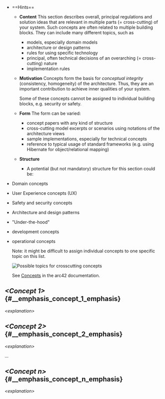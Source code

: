 - ==Hints==
	- **Content**
	  This section describes overall, principal regulations and solution ideas that are relevant in multiple parts (= cross-cutting) of your system. Such concepts are often related to multiple building blocks. They can include many different topics, such as
		- models, especially domain models
		- architecture or design patterns
		- rules for using specific technology
		- principal, often technical decisions of an overarching (=  cross-cutting) nature
		- implementation rules
	- **Motivation**
	  Concepts form the basis for *conceptual integrity* (consistency, homogeneity) of the architecture. Thus, they are an important contribution to achieve inner qualities of your system.
	  
	  Some of these concepts cannot be assigned to individual building blocks, e.g. security or safety.
	- **Form**
	  The form can be varied:
		- concept papers with any kind of structure
		- cross-cutting model excerpts or scenarios using notations of the architecture views
		- sample implementations, especially for technical concepts
		- reference to typical usage of standard frameworks (e.g. using Hibernate for object/relational mapping)
	- **Structure**
		- A potential (but not mandatory) structure for this section could be:
- Domain concepts
- User Experience concepts (UX)
- Safety and security concepts
- Architecture and design patterns
- \"Under-the-hood\"
- development concepts
- operational concepts
  
  Note: it might be difficult to assign individual concepts to one
  specific topic on this list.
  
  ![Possible topics for crosscutting
  concepts](images/08-Crosscutting-Concepts-Structure-EN.png)
  
  See [Concepts](https://docs.arc42.org/section-8/) in the arc42
  documentation.
## *\<Concept 1>* {#__emphasis_concept_1_emphasis}

*\<explanation>*
## *\<Concept 2>* {#__emphasis_concept_2_emphasis}

*\<explanation>*

...
## *\<Concept n>* {#__emphasis_concept_n_emphasis}

*\<explanation>*